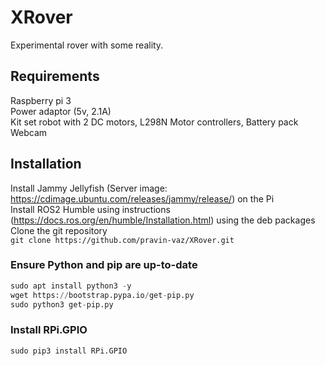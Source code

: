 # XRover
Experimental rover with some reality.<br>

## Requirements
Raspberry pi 3  <br>
Power adaptor (5v, 2.1A)  <br>
Kit set robot with 2 DC motors, L298N Motor controllers, Battery pack  <br>
Webcam  

## Installation
Install Jammy Jellyfish (Server image: https://cdimage.ubuntu.com/releases/jammy/release/) on the Pi  <br>
Install ROS2 Humble using instructions (https://docs.ros.org/en/humble/Installation.html) using the deb packages  <br>
Clone the git repository <br>
```git clone https://github.com/pravin-vaz/XRover.git```

### Ensure Python and pip are up-to-date <br>
```python
sudo apt install python3 -y 
wget https://bootstrap.pypa.io/get-pip.py
sudo python3 get-pip.py
```

### Install RPi.GPIO <br>
```python
sudo pip3 install RPi.GPIO
```